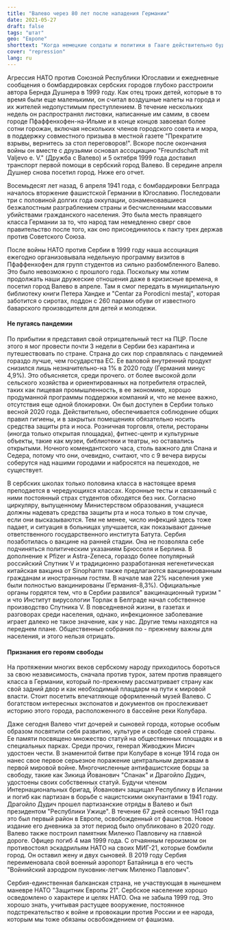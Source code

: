 ```yaml
---
title: "Валево через 80 лет после нападения Германии"
date: 2021-05-27
draft: false
tags: "штат"
geo: "Европе"
shorttext: "Когда немецкие солдаты и политики в Гааге действительно будут привлечены к ответственности за прошлые и настоящие преступления?"
cover: "repression"
lang: ru
---
```


Агрессия НАТО против Союзной Республики Югославии и ежедневные сообщения о бомбардировках сербских городов глубоко расстроили автора Бернда Душнера в 1999 году. Как отец троих детей, которые в то время были еще маленькими, он считал воздушные налеты на города и их жителей недопустимым преступлением. В течение нескольких недель он распространял листовки, написанные им самим, в своем городе Пфаффенхофен-на-Ильме и в конце концов завоевал более сотни горожан, включая нескольких членов городского совета и мэра, в поддержку совместного призыва в местной газете "Прекратите взрывы, вернитесь за стол переговоров!". Вскоре после окончания войны он вместе с друзьями основал ассоциацию "Freundschaft mit Valjevo e. V." (Дружба с Валево) и 5 октября 1999 года доставил транспорт первой помощи в сербский город Валево. В середине апреля Душнер снова посетил город. Ниже его отчет.

Восемьдесят лет назад, 6 апреля 1941 года, с бомбардировки Белграда началось вторжение фашистской Германии в Югославию. Последовали три с половиной долгих года оккупации, ознаменовавшиеся безжалостным разграблением страны и бесчисленными массовыми убийствами гражданского населения. Это была месть правящего класса Германии за то, что народ там немедленно сверг свое правительство после того, как оно присоединилось к пакту трех держав против Советского Союза.

После войны НАТО против Сербии в 1999 году наша ассоциация ежегодно организовывала недельную программу визитов в Пфаффенхофен для групп студентов из сильно разбомбленного Валево. Это было невозможно с прошлого года. Поскольку мы хотим продолжать наши дружеские отношения даже в кризисные времена, я посетил город Валево в апреле. Там я смог передать в муниципальную библиотеку книги Петера Хандке и "Centar za Porodicni mestaj", которая заботится о сиротах, поддон с 260 парами обуви от известного баварского производителя для детей и молодежи.

#### Не пугаясь пандемии

По прибытии я представил свой отрицательный тест на ПЦР. После этого я мог провести почти 3 недели в Сербии без карантина и путешествовать по стране. Страна до сих пор справлялась с пандемией гораздо лучше, чем государства ЕС. Ее валовой внутренний продукт снизился лишь незначительно-на 1% в 2020 году (Германия минус 4,9%). Это объясняется, среди прочего. от более высокой доли сельского хозяйства и ориентированных на потребителя отраслей, таких как пищевая промышленность, в ее экономике, хорошо продуманной программы поддержки компаний и, что не менее важно, отсутствия еще одной блокировки. Он был доступен в Сербии только весной 2020 года. Действительно, обеспечивается соблюдение общих правил гигиены, и в закрытых помещениях обязательно носить средства защиты рта и носа. Розничная торговля, отели, рестораны (иногда только открытая площадка), фитнес-центр и культурные объекты, такие как музеи, библиотеки и театры, но оставались открытыми. Ночного комендантского часа, столь важного для Спана и Седера, потому что они, очевидно, считают, что с 9 вечера вирусы соберутся над нашими городами и набросятся на пешеходов, не существует.

В сербских школах только половина класса в настоящее время преподается в чередующихся классах. Коронные тесты и связанный с ними постоянный страх студентов обходятся без них. Согласно циркуляру, выпущенному Министерством образования, учащиеся должны надевать средства защиты рта и носа только в том случае, если они высказываются. Тем не менее, число инфекций здесь тоже падает, и ситуация в больницах улучшается, как показывают данные ответственного государственного института Батута. Сербия позаботилась о вакцине на ранней стадии. Она не позволяла себе подчиняться политическим указаниям Брюсселя и Берлина. В дополнение к Pfizer и Astra-Zeneca, гораздо более популярный российский Спутник V и традиционно разработанная негенетическая китайская вакцина от Sinopharm также предлагаются вакцинированным гражданам и иностранным гостям. В начале мая 22% населения уже были полностью вакцинированы (Германия-8,3%). Официальные органы гордятся тем, что в Сербии развился" вакцинационный туризм " и что Институт вирусологии Торлак в Белграде начал собственное производство Спутника V. В повседневной жизни, в газетах и разговорах среди населения, однако, инфекционное заболевание играет далеко не такое значение, как у нас. Другие темы находятся на переднем плане. Общественные собрания по - прежнему важны для населения, и этого нельзя отрицать.

#### Признания его героям свободы

На протяжении многих веков сербскому народу приходилось бороться за свою независимость, сначала против турок, затем против правящего класса в Германии, который по-прежнему рассматривает страну как свой задний двор и как необходимый плацдарм на пути к мировой власти. Стоит посетить впечатляюще оформленный музей Валево. С богатством интересных экспонатов и документов он прослеживает историю этого города, расположенного в бассейне реки Колубара.

Даже сегодня Валево чтит дочерей и сыновей города, которые особым образом посвятили себя развитию, культуре и свободе своей страны. Ее памяти посвящено множество статуй на общественных площадях и в специальных парках. Среди прочих, генерал Живоджин Мисич удостоен чести. В знаменитой битве при Колубаре в конце 1914 года он нанес свое первое серьезное поражение центральным державам в первой мировой войне.  Многочисленные антифашистские борцы за свободу, такие как Зикица Йованович "Спанак" и Драгойло Дудич, удостоены своих собственных статуй. Будучи членом Интернациональных бригад, Йованович защищал Республику в Испании и погиб как партизан в борьбе с нацистскими оккупантами в 1941 году. Драгойло Дудич прошел партизанские отряды в Валево и был президентом "Республики Ужице". В течение 67 дней осенью 1941 года это был первый район в Европе, освобожденный от фашистов. Новое издание его дневника за этот период было опубликовано в 2020 году. Валево также построил памятник Миленко Павловичу на главной дороге. Офицер погиб 4 мая 1999 года. С отчаянным героизмом он противостоял эскадрильям НАТО на своих МИГ-21, которые бомбили город. Он оставил жену и двух сыновей. В 2019 году Сербия переименовала свой военный аэропорт Батайница в его честь "Войнийский аэродром пуковник-летчик Миленко Павлович".

Сербия-единственная балканская страна, не участвующая в нынешнем маневре НАТО "Защитник Европы 21". Сербское население хорошо осведомлено о характере и целях НАТО. Она не забыла 1999 год. Это хорошо знать, учитывая растущее вооружение, постоянное подстрекательство к войне и провокации против России и ее народа, которым мы тоже обязаны освобождением от фашизма.

